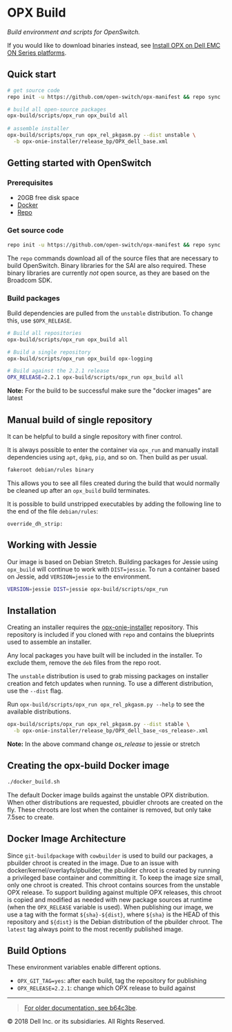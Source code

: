 # OPX Build

*Build environment and scripts for OpenSwitch.*

If you would like to download binaries instead, see
[Install OPX on Dell EMC ON Series platforms][install-docs].

## Quick start

```bash
# get source code
repo init -u https://github.com/open-switch/opx-manifest && repo sync

# build all open-source packages
opx-build/scripts/opx_run opx_build all
 
# assemble installer
opx-build/scripts/opx_run opx_rel_pkgasm.py --dist unstable \
  -b opx-onie-installer/release_bp/OPX_dell_base.xml
```

## Getting started with OpenSwitch

### Prerequisites

- 20GB free disk space
- [Docker](https://docs.docker.com/engine/installation/linux/docker-ce/ubuntu/)
- [Repo](https://source.android.com/source/downloading)

### Get source code

```bash
repo init -u https://github.com/open-switch/opx-manifest && repo sync
```

The `repo` commands download all of the source files that are necessary to
build OpenSwitch. Binary libraries for the SAI are also required.
These binary libraries are currently *not* open source, as they are based on
the Broadcom SDK.

### Build packages

Build dependencies are pulled from the `unstable` distribution. To
change this, use `$OPX_RELEASE`.

```bash
# Build all repositories
opx-build/scripts/opx_run opx_build all

# Build a single repository
opx-build/scripts/opx_run opx_build opx-logging

# Build against the 2.2.1 release
OPX_RELEASE=2.2.1 opx-build/scripts/opx_run opx_build all
```
**Note:** For the build to be successful make sure the "docker images" are latest

## Manual build of single repository

It can be helpful to build a single repository with finer control.

It is always possible to enter the container via `opx_run` and manually install
dependencies using `apt`, `dpkg`, `pip`, and so on. Then build as per usual.

```bash
fakeroot debian/rules binary
```

This allows you to see all files created during the build that
would normally be cleaned up after an `opx_build` build terminates.

It is possible to build unstripped executables by adding the following line to
the end of the file `debian/rules`:

```
override_dh_strip:
```

## Working with Jessie

Our image is based on Debian Stretch. Building packages for Jessie using `opx_build` will continue to work with `DIST=jessie`. To run a container based on Jessie, add `VERSION=jessie` to the environment.

```bash
VERSION=jessie DIST=jessie opx-build/scripts/opx_run
```

## Installation

Creating an installer requires the
[opx-onie-installer](http://git.openswitch.net/cgit/opx/opx-onie-installer/)
repository. This repository is included if you cloned with `repo` and contains
the blueprints used to assemble an installer.

Any local packages you have built will be included in the installer. To exclude
them, remove the `deb` files from the repo root.

The `unstable` distribution is used to grab missing packages on
installer creation and fetch updates when running. To use a different
distribution, use the `--dist` flag.

Run `opx-build/scripts/opx_run opx_rel_pkgasm.py --help` to see the available
distributions.

```bash
opx-build/scripts/opx_run opx_rel_pkgasm.py --dist stable \
  -b opx-onie-installer/release_bp/OPX_dell_base_<os_release>.xml
```
**Note:** In the above command change *os_release* to jessie or stretch

## Creating the opx-build Docker image

```bash
./docker_build.sh
```

The default Docker image builds against the unstable OPX distribution. When
other distributions are requested, pbuidler chroots are created on the fly.
These chroots are lost when the container is removed, but only take 7.5sec to
create.

## Docker Image Architecture

Since `git-buildpackage` with `cowbuilder` is used to build our packages, a
pbuilder chroot is created in the image. Due to an issue with
docker/kernel/overlayfs/pbuilder, the pbuilder chroot is created by running a
privileged base container and committing it. To keep the image size small, only
one chroot is created. This chroot contains sources from the unstable OPX
release. To support building against multiple OPX releases, this chroot is
copied and modified as needed with new package sources at runtime (when the
`OPX_RELEASE` variable is used). When publishing our image, we use a tag with
the format `${sha}-${dist}`, where `${sha}` is the HEAD of this repository and
`${dist}` is the Debian distribution of the pbuilder chroot. The `latest` tag
always point to the most recently published image.

## Build Options

These environment variables enable different options.

* `OPX_GIT_TAG=yes`: after each build, tag the repository for publishing
* `OPX_RELEASE=2.2.1`: change which OPX release to build against

---

> [For older documentation, see b64c3be](https://github.com/open-switch/opx-build/blob/b64c3bedf6db0d5c5ed9fbe0e3ddcb5f4da3f525/README.md).

© 2018 Dell Inc. or its subsidiaries. All Rights Reserved.

[install-docs]: https://github.com/open-switch/opx-docs/wiki/Install-OPX-on-Dell-EMC-ON-series-platforms
